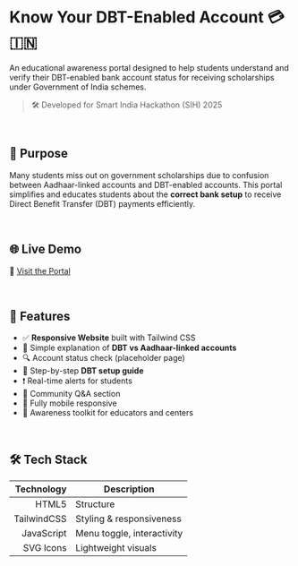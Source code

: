 # Know Your DBT-Enabled Account 💳🇮🇳

An educational awareness portal designed to help students understand and verify their DBT-enabled bank account status for receiving scholarships under Government of India schemes.

> 🛠️ Developed for Smart India Hackathon (SIH) 2025

<br/>


## 🚀 Purpose

Many students miss out on government scholarships due to confusion between Aadhaar-linked accounts and DBT-enabled accounts. This portal simplifies and educates students about the **correct bank setup** to receive Direct Benefit Transfer (DBT) payments efficiently.

<br/>


## 🌐 Live Demo

🔗 [Visit the Portal](https://asyncpranav.github.io/DBT-Portal)


<br/>


## 🎯 Features

- ✅ **Responsive Website** built with Tailwind CSS
- 📖 Simple explanation of **DBT vs Aadhaar-linked accounts**
- 🔍 Account status check (placeholder page)
- 🧭 Step-by-step **DBT setup guide**
- ❗ Real-time alerts for students
- 🤝 Community Q&A section
- 📱 Fully mobile responsive
- 🧰 Awareness toolkit for educators and centers

<br/>

## 🛠️ Tech Stack

| Technology | Description               |
|-----------:|---------------------------|
| HTML5      | Structure                 |
| TailwindCSS| Styling & responsiveness  |
| JavaScript | Menu toggle, interactivity|
| SVG Icons  | Lightweight visuals       |


